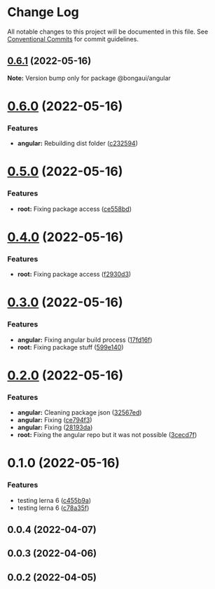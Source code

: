 # Change Log

All notable changes to this project will be documented in this file.
See [Conventional Commits](https://conventionalcommits.org) for commit guidelines.

## [0.6.1](https://github.com/bongaui/bongaui/compare/@bongaui/angular@0.6.0...@bongaui/angular@0.6.1) (2022-05-16)

**Note:** Version bump only for package @bongaui/angular





# [0.6.0](https://github.com/bongaui/bongaui/compare/@bongaui/angular@0.5.0...@bongaui/angular@0.6.0) (2022-05-16)


### Features

* **angular:** Rebuilding dist folder ([c232594](https://github.com/bongaui/bongaui/commit/c232594e0ca80ab652233e7428fb0cce32a2cfa2))





# [0.5.0](https://github.com/bongaui/bongaui/compare/@bongaui/angular@0.4.0...@bongaui/angular@0.5.0) (2022-05-16)


### Features

* **root:** Fixing package access ([ce558bd](https://github.com/bongaui/bongaui/commit/ce558bd047b8502e4c44ce98dc9e1bdc18a4f415))





# [0.4.0](https://github.com/bongaui/bongaui/compare/@bongaui/angular@0.3.0...@bongaui/angular@0.4.0) (2022-05-16)


### Features

* **root:** Fixing package access ([f2930d3](https://github.com/bongaui/bongaui/commit/f2930d33e93bd793fbe7dcb27e046c879e29f327))





# [0.3.0](https://github.com/bongaui/bongaui/compare/@bongaui/angular@0.2.0...@bongaui/angular@0.3.0) (2022-05-16)


### Features

* **angular:** Fixing angular build process ([17fd16f](https://github.com/bongaui/bongaui/commit/17fd16f8a18d4748dedd2ce60f0424e04e1294a7))
* **root:** Fixing package stuff ([599e140](https://github.com/bongaui/bongaui/commit/599e1405c80ac299949b3f0165b9d6eb0cea2681))





# [0.2.0](https://github.com-personal/bongaui/bongaui/compare/@bongaui/angular@0.1.0...@bongaui/angular@0.2.0) (2022-05-16)


### Features

* **angular:** Cleaning package json ([32567ed](https://github.com-personal/bongaui/bongaui/commit/32567edc796d6dd6b38235b5012ba9a0be4c20f5))
* **angular:** Fixing ([ce794f3](https://github.com-personal/bongaui/bongaui/commit/ce794f3c75902e279df74f1d37abb4342e7c3a6e))
* **angular:** Fixing ([28193da](https://github.com-personal/bongaui/bongaui/commit/28193da454172be9aa0a41aebf5449e8a273ad3d))
* **root:** Fixing the angular repo but it was not possible ([3cecd7f](https://github.com-personal/bongaui/bongaui/commit/3cecd7f1a74a4533bb64fe4a4bc9a47bbe54e9be))





# 0.1.0 (2022-05-16)


### Features

* testing lerna 6 ([c455b9a](https://github.com/bongaui/bongaui/commit/c455b9a1a3151150da7ebf4cd3148f228a74c9e9))
* testing lerna 6 ([c78a35f](https://github.com/bongaui/bongaui/commit/c78a35f10b1461baf124e570d35b45a633122f8e))



## 0.0.4 (2022-04-07)



## 0.0.3 (2022-04-06)



## 0.0.2 (2022-04-05)
